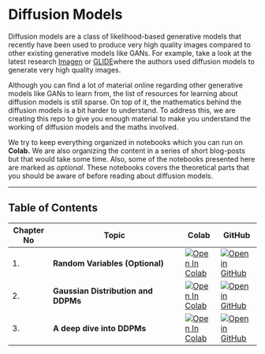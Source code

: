 # Diffusion Models

Diffusion models are a class of likelihood-based generative models that recently have been used
to produce very high quality images compared to other existing generative models like GANs.
For example, take a look at the latest research [Imagen](https://imagen.research.google/) or
[GLIDE](https://arxiv.org/abs/2112.10741)where the authors used diffusion models to generate
very high quality images.

Although you can find a lot of material online regarding other generative models like GANs to
learn from, the list of resources for learning about diffusion models is still sparse. On top
of it, the mathematics behind the diffusion models is a bit harder to understand. To address
this, we are creating this repo to give you enough material to make you understand the
working of diffusion models and the maths involved.

We try to keep everything organized in notebooks which you can run on **Colab.**
We are also organizing the content in a series of short blog-posts but that would take some time.
Also, some of the notebooks presented here are marked as *optional*. These notebooks covers
the theoretical parts that you should be aware of before reading about diffusion models. 

---

## Table of Contents

| Chapter No   | <div style="width:250px">Topic</div> | Colab | GitHub |
| ------------ | -----------------------------------  | ----- | ------ |
|  1.  | **Random Variables (Optional)**| [![Open In Colab](https://colab.research.google.com/assets/colab-badge.svg)](https://colab.research.google.com/github/AakashKumarNain/diffusion_models/blob/main/notebooks/Random%20Variables.ipynb) |[![Open in GitHub](https://img.shields.io/static/v1?label=&message=Open%20in%20GitHub&labelColor=grey&color=blue&logo=github)](https://github.com/AakashKumarNain/diffusion_models/blob/main/notebooks/Random%20Variables.ipynb) |
|  2.  | **Gaussian Distribution and DDPMs**| [![Open In Colab](https://colab.research.google.com/assets/colab-badge.svg)](https://colab.research.google.com/github/AakashKumarNain/diffusion_models/blob/main/notebooks/all_you_need_to_know_about_gaussian.ipynb) |[![Open in GitHub](https://img.shields.io/static/v1?label=&message=Open%20in%20GitHub&labelColor=grey&color=blue&logo=github)](https://github.com/AakashKumarNain/diffusion_models/blob/main/notebooks/all_you_need_to_know_about_gaussian.ipynb) |
|  3.  | **A deep dive into DDPMs**| [![Open In Colab](https://colab.research.google.com/assets/colab-badge.svg)](https://colab.research.google.com/github/AakashKumarNain/diffusion_models/blob/main/notebooks/deep_dive_into_ddpms.ipynb) |[![Open in GitHub](https://img.shields.io/static/v1?label=&message=Open%20in%20GitHub&labelColor=grey&color=blue&logo=github)](https://github.com/AakashKumarNain/diffusion_models/blob/main/notebooks/deep_dive_into_ddpms.ipynb) |